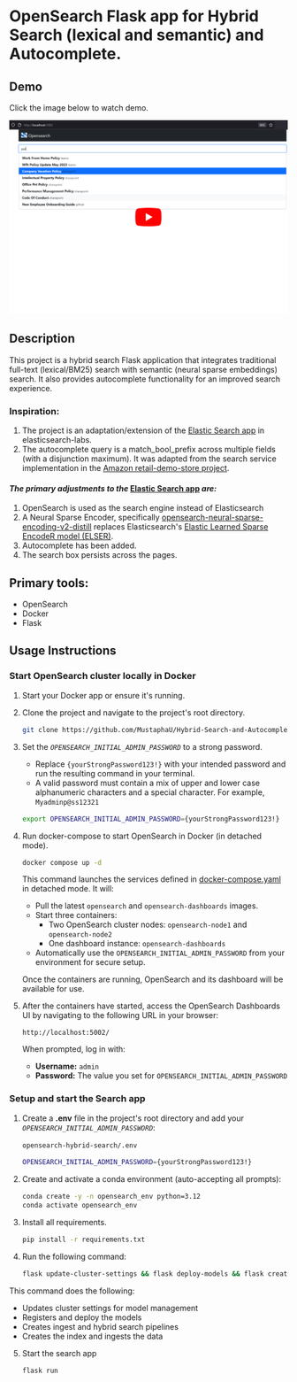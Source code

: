 # OpenSearch Flask app for Hybrid Search (lexical and semantic) and Autocomplete.

## Demo
Click the image below to watch demo.

[![Demo GIF](Demo/demo_thumbnail.png)](https://youtu.be/yXaazLgSs8A)

## Description
This project is a hybrid search Flask application that integrates traditional full-text (lexical/BM25) search with semantic (neural sparse embeddings) search. It also provides autocomplete functionality for an improved search experience.

### Inspiration:  
1. The project is an adaptation/extension of the [Elastic Search app](https://github.com/elastic/elasticsearch-labs/tree/main/example-apps/search-tutorial/v3/search-tutorial) in elasticsearch-labs.
2. The autocomplete query is a match_bool_prefix across multiple fields (with a disjunction maximum). It was adapted from the search service implementation in the [Amazon retail-demo-store project](https://github.com/aws-samples/retail-demo-store/blob/master/src/search/src/search-service/app.py).

#### *The primary adjustments to the* [Elastic Search app](https://github.com/elastic/elasticsearch-labs/tree/main/example-apps/search-tutorial/v3/search-tutorial) *are:*
1. OpenSearch is used as the search engine instead of Elasticsearch
2. A Neural Sparse Encoder, specifically [opensearch-neural-sparse-encoding-v2-distill](https://huggingface.co/opensearch-project/opensearch-neural-sparse-encoding-v2-distill) replaces Elasticsearch's [Elastic Learned Sparse EncodeR model (ELSER)](https://www.elastic.co/docs/solutions/search/semantic-search/semantic-search-elser-ingest-pipelines#:~:text=Elastic%20Learned%20Sparse%20EncodeR%20%2D%20or%20ELSER%20%2D%20is%20an%20NLP%20model%20trained%20by%20Elastic%20that%20enables%20you%20to%20perform%20semantic%20search%20by%20using%20sparse%20vector%20representation).
3. Autocomplete has been added.
4. The search box persists across the pages.


## Primary tools:
* OpenSearch
* Docker
* Flask

## Usage Instructions

### Start OpenSearch cluster locally in Docker
1. Start your Docker app or ensure it's running.
2. Clone the project and navigate to the project's root directory.
    ```bash
    git clone https://github.com/MustaphaU/Hybrid-Search-and-Autocomplete-Flask-app-with-OpenSearch.git && cd Hybrid-Search-and-Autocomplete-Flask-app-with-OpenSearch
    ```
3. Set the *`OPENSEARCH_INITIAL_ADMIN_PASSWORD`* to a strong password.   
    * Replace `{yourStrongPassword123!}` with your intended password and run the resulting command in your terminal.  
    * A valid password must contain a mix of upper and lower case alphanumeric characters and a special character. For example, `Myadminp@ss12321`  
    ```bash
    export OPENSEARCH_INITIAL_ADMIN_PASSWORD={yourStrongPassword123!}
    ```
4. Run docker-compose to start OpenSearch in Docker (in detached mode).
    ```bash
    docker compose up -d
    ```
    This command launches the services defined in [docker-compose.yaml](docker-compose.yml) in detached mode. It will:

    - Pull the latest `opensearch` and `opensearch-dashboards` images.
    - Start three containers:
      - Two OpenSearch cluster nodes: `opensearch-node1` and `opensearch-node2`
      - One dashboard instance: `opensearch-dashboards`
    - Automatically use the `OPENSEARCH_INITIAL_ADMIN_PASSWORD` from your environment for secure setup.

    Once the containers are running, OpenSearch and its dashboard will be available for use.

5. After the containers have started, access the OpenSearch Dashboards UI by navigating to the following URL in your browser:

    ```
    http://localhost:5002/
    ```

    When prompted, log in with:
    - **Username:** `admin`
    - **Password:** The value you set for `OPENSEARCH_INITIAL_ADMIN_PASSWORD`

### Setup and start the Search app
1. Create a **.env** file in the project's root directory and add your *`OPENSEARCH_INITIAL_ADMIN_PASSWORD`*:  

    `opensearch-hybrid-search/.env`

    ```bash
    OPENSEARCH_INITIAL_ADMIN_PASSWORD={yourStrongPassword123!}
    ```
2. Create and activate a conda environment (auto-accepting all prompts):
    ```bash
    conda create -y -n opensearch_env python=3.12
    conda activate opensearch_env
    ```

3. Install all requirements.
    ```bash
    pip install -r requirements.txt
    ```

4. Run the following command:
    ```bash
    flask update-cluster-settings && flask deploy-models && flask create-pipelines && flask reindex
    ```
This command does the following:
   * Updates cluster settings for model management  
   * Registers and deploy the models  
   * Creates ingest and hybrid search pipelines
   * Creates the index and ingests the data

5. Start the search app
    ```bash
    flask run
    ```
